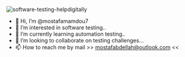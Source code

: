 
![software-testing-helpdigitally](https://user-images.githubusercontent.com/104687525/195960644-9643e1ee-77e8-40ae-aed3-5e8dca8fdc87.png)
- 👋 Hi, I’m @mostafamamdou7
- 👀 I’m interested in software testing..
- 🌱 I’m currently learning automation testing..
- 💞️ I’m looking to collaborate on testing challenges...
- 📫 How to reach me by mail >>
     mostafabdellah@outlook.com <<

<!---
mostafamamdou7/mostafamamdou7 is a ✨ special ✨ repository because its `README.md` (this file) appears on your GitHub profile.
You can click the Preview link to take a look at your changes.
--->
